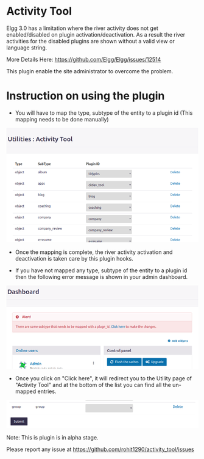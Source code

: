 # Activity Tool

Elgg 3.0 has a limitation where the river activity does not get enabled/disabled on plugin activation/deactivation. As a result the river activities for the disabled plugins are shown without a valid view or language string.

More Details Here: https://github.com/Elgg/Elgg/issues/12514

This plugin enable the site administrator to overcome the problem.

# Instruction on using the plugin

- You will have to map the type, subtype of the entity to a plugin id (This mapping needs to be done manually)

![](screenshots/2.png)

- Once the mapping is complete, the river activity activation and deactivation is taken care by this plugin hooks.

- If you have not mapped any type, subtype of the entity to a plugin id then the following error message is shown in your admin dashboard.

![](screenshots/1.png)

- Once you click on "Click here", it will redirect you to the Utility page of "Activity Tool" and at the bottom of the list you can find all the un-mapped entries.

![](screenshots/3.png)


Note: This is plugin is in alpha stage.

Please report any issue at https://github.com/rohit1290/activity_tool/issues